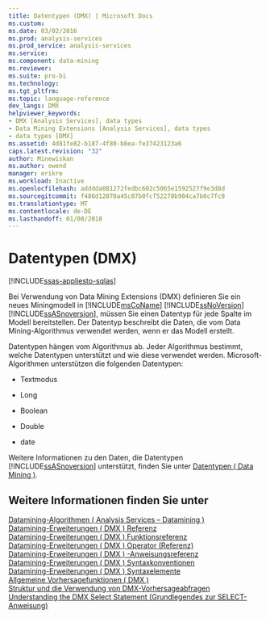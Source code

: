 ```yaml
---
title: Datentypen (DMX) | Microsoft Docs
ms.custom: 
ms.date: 03/02/2016
ms.prod: analysis-services
ms.prod_service: analysis-services
ms.service: 
ms.component: data-mining
ms.reviewer: 
ms.suite: pro-bi
ms.technology: 
ms.tgt_pltfrm: 
ms.topic: language-reference
dev_langs: DMX
helpviewer_keywords:
- DMX [Analysis Services], data types
- Data Mining Extensions [Analysis Services], data types
- data types [DMX]
ms.assetid: 4d81fe82-b187-4f80-b8ea-fe37423123a6
caps.latest.revision: "32"
author: Minewiskan
ms.author: owend
manager: erikre
ms.workload: Inactive
ms.openlocfilehash: adddda081272fedbc602c5065e1592527f9e3d8d
ms.sourcegitcommit: f486d12078a45c87b0fcf52270b904ca7b0c7fc8
ms.translationtype: MT
ms.contentlocale: de-DE
ms.lasthandoff: 01/08/2018
---
```

# <a name="data-types-dmx"></a>Datentypen (DMX)
[!INCLUDE[ssas-appliesto-sqlas](../includes/ssas-appliesto-sqlas.md)]

  Bei Verwendung von Data Mining Extensions (DMX) definieren Sie ein neues Miningmodell in [!INCLUDE[msCoName](../includes/msconame-md.md)] [!INCLUDE[ssNoVersion](../includes/ssnoversion-md.md)] [!INCLUDE[ssASnoversion](../includes/ssasnoversion-md.md)], müssen Sie einen Datentyp für jede Spalte im Modell bereitstellen. Der Datentyp beschreibt die Daten, die vom Data Mining-Algorithmus verwendet werden, wenn er das Modell erstellt.  
  
 Datentypen hängen vom Algorithmus ab. Jeder Algorithmus bestimmt, welche Datentypen unterstützt und wie diese verwendet werden. Microsoft-Algorithmen unterstützen die folgenden Datentypen:  
  
-   Textmodus  
  
-   Long  
  
-   Boolean  
  
-   Double  
  
-   date  
  
 Weitere Informationen zu den Daten, die Datentypen [!INCLUDE[ssASnoversion](../includes/ssasnoversion-md.md)] unterstützt, finden Sie unter [Datentypen &#40; Data Mining &#41;](../analysis-services/data-mining/data-types-data-mining.md).  
  
## <a name="see-also"></a>Weitere Informationen finden Sie unter  
 [Datamining-Algorithmen &#40; Analysis Services – Datamining &#41;](../analysis-services/data-mining/data-mining-algorithms-analysis-services-data-mining.md)   
 [Datamining-Erweiterungen &#40; DMX &#41; Referenz](../dmx/data-mining-extensions-dmx-reference.md)   
 [Datamining-Erweiterungen &#40; DMX &#41; Funktionsreferenz](../dmx/data-mining-extensions-dmx-function-reference.md)   
 [Datamining-Erweiterungen &#40; DMX &#41; Operator (Referenz)](../dmx/data-mining-extensions-dmx-operator-reference.md)   
 [Datamining-Erweiterungen &#40; DMX &#41; -Anweisungsreferenz](../dmx/data-mining-extensions-dmx-statements.md)   
 [Datamining-Erweiterungen &#40; DMX &#41; Syntaxkonventionen](../dmx/data-mining-extensions-dmx-syntax-conventions.md)   
 [Datamining-Erweiterungen &#40; DMX &#41; Syntaxelemente](../dmx/data-mining-extensions-dmx-syntax-elements.md)   
 [Allgemeine Vorhersagefunktionen &#40; DMX &#41;](../dmx/general-prediction-functions-dmx.md)   
 [Struktur und die Verwendung von DMX-Vorhersageabfragen](../dmx/structure-and-usage-of-dmx-prediction-queries.md)   
 [Understanding the DMX Select Statement (Grundlegendes zur SELECT-Anweisung)](../dmx/understanding-the-dmx-select-statement.md)  
  
  
